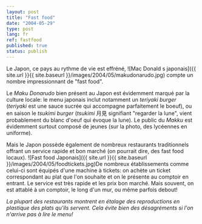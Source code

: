 ```yaml
---
layout: post
title: "Fast food"
date: "2004-05-29"
type: post
lang: fr
ref: fastfood
published: true
status: publish
---
```


 

Le Japon, ce pays au rythme de vie est effréné, ![Mac Donald s japonais]({{ site.url }}{{ site.baseurl }}/images/2004/05/makudonarudo.jpg) compte un nombre impressionnant de "fast food".

Le _Maku Donarudo_ bien présent au Japon est évidemment marqué par la culture locale: le menu japonais inclut notamment un _teriyaki burger_ (_teriyaki_ est une sauce sucrée qui accompagne parfaitement le boeuf), ou en saison le _tsukimi burger_ (_tsukimi_ 月見 signifiant "regarder la lune", vient probablement du blanc d'oeuf qui évoque la lune). Le public du _Makku_ est évidemment surtout composé de jeunes (sur la photo, des lycéennes en uniforme).

Mais le Japon possède également de nombreux restaurants traditionnels offrant un service rapide et bon marché (on pourrait dire, des fast food locaux). ![Fast food Japonais]({{ site.url }}{{ site.baseurl }}/images/2004/05/foodtickets.jpg)De nombreux établissements comme celui-ci sont équipés d'une machine à tickets: on achète un ticket correspondant au plat que l'on souhaite et on le présente au comptoir en entrant. Le service est très rapide et les prix bon marché. Mais souvent, on est attablé à un comptoir, le long d'un mur, ou même parfois debout!

_La plupart des restaurants montrent en étalage des reproductions en plastique des plats qu'ils servent. Cela évite bien des désagréments si l'on n'arrive pas à lire le menu!_


